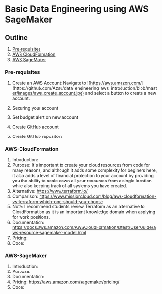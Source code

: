 # Basic Data Engineering using AWS SageMaker

## Outline

1. [Pre-requisites](#pre-requisites)
1. [AWS CloudFormation](#aws-cloudformation)
1. [AWS SageMaker](#aws-sagemaker)


### Pre-requisites

1. Create an AWS Account: Navigate to ![https://aws.amazon.com/](https://github.com/Azsu/data_engineering_aws_introduction/blob/master/images/aws_create_account.jpg) and select a button to create a new account.
  1. Securing your account
  1. Set budget alert on new account
  
1. Create GitHub account
  1. Create GitHub repository


### AWS-CloudFormation

1. Introduction: 
1. Purpose: It's important to create your cloud resources from code for many reasons, and although it adds some complexity for beginers here, it also adds a level of financial protection to your account by providing you the ability to scale down all your resources from a single location while also keeping track of all systems you have created.
  1. Alternative: https://www.terraform.io/
  1. Comparison: https://www.missioncloud.com/blog/aws-cloudformation-vs-terraform-which-one-should-you-choose
  1. Note: I recommend students review Terraform as an alternative to CloudFormation as it is an important knowledge domain when applying for work positions.
1. Documentation: https://docs.aws.amazon.com/AWSCloudFormation/latest/UserGuide/aws-resource-sagemaker-model.html
1. Pricing:
1. Code:

### AWS-SageMaker

1. Introduction:
1. Purpose:
1. Documentation: 
1. Pricing: https://aws.amazon.com/sagemaker/pricing/
1. Code:
